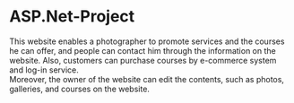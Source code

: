 # ASP.Net-Project
This website enables a photographer to promote services and the courses he can offer, and people can contact him through the information on the website. 
Also, customers can purchase courses by e-commerce system and log-in service.  
Moreover, the owner of the website can edit the contents, such as photos, galleries, and courses on the website.
